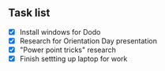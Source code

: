 ## Task list
- [x] Install windows for Dodo
- [x] Research for Orientation Day presentation
- [x] "Power point tricks" research
- [x] Finish settting up laptop for work